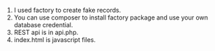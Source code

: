 1) I used factory to create fake records.
 2) You can use composer to install factory package and use your own database credential. 
 3) REST api is in api.php.
 4) index.html is javascript files. 